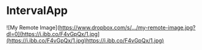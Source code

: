 # IntervalApp

![My Remote Image](https://www.dropbox.com/s/.../my-remote-image.jpg?dl=0](https://i.ibb.co/F4vGpQx/1.jpg](https://i.ibb.co/F4vGpQx/1.jpg)https://i.ibb.co/F4vGpQx/1.jpg)

